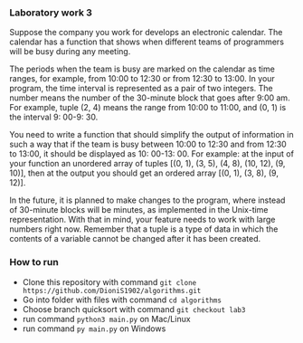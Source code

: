 ### Laboratory work 3 

Suppose the company you work for develops an electronic calendar. The calendar has a function that shows when different teams of programmers will be busy during any meeting.

The periods when the team is busy are marked on the calendar as time ranges, for example, from 10:00 to 12:30 or from 12:30 to 13:00. In your program, the time interval is represented as a pair of two integers. The number means the number of the 30-minute block that goes after 9:00 am. For example, tuple (2, 4) means the range from 10:00 to 11:00, and (0, 1) is the interval 9: 00-9: 30.

You need to write a function that should simplify the output of information in such a way that if the team is busy between 10:00 to 12:30 and from 12:30 to 13:00, it should be displayed as 10: 00-13: 00. For example: at the input of your function an unordered array of tuples [(0, 1), (3, 5), (4, 8), (10, 12), (9, 10)], then at the output you should get an ordered array [(0, 1), (3, 8), (9, 12)].


In the future, it is planned to make changes to the program, where instead of 30-minute blocks will be minutes, as implemented in the Unix-time representation. With that in mind, your feature needs to work with large numbers right now. Remember that a tuple is a type of data in which the contents of a variable cannot be changed after it has been created.
  ### How to run
  + Clone this repository with command `git clone https://github.com/DioniS1902/algorithms.git`
  + Go into folder with files with command `cd algorithms`  
  + Choose branch quicksort with command `git checkout lab3`
  + run command `python3 main.py` on Mac/Linux
  + run command `py main.py` on Windows